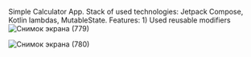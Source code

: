 Simple Calculator App.
Stack of used technologies:
Jetpack Compose, Kotlin lambdas, MutableState.
Features: 1) Used reusable modifiers
![Снимок экрана (779)](https://github.com/user-attachments/assets/b2952c13-d0ab-4917-8e3c-aa5a4c001945)

![Снимок экрана (780)](https://github.com/user-attachments/assets/308d2c8a-ded8-4286-bf04-1185355cea6a)
